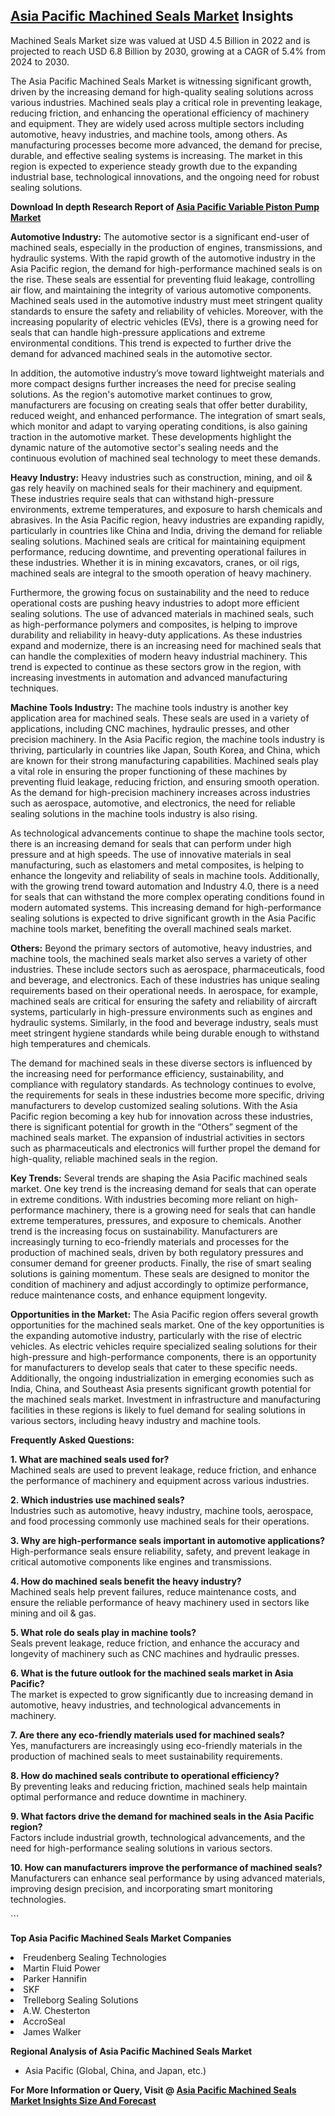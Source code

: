 <h2><a href="https://www.verifiedmarketreports.com/download-sample/?rid=507229&amp;utm_source=Github-Feb&amp;utm_medium=225" target="_blank">Asia Pacific Machined Seals Market</a> Insights</h2><p>Machined Seals Market size was valued at USD 4.5 Billion in 2022 and is projected to reach USD 6.8 Billion by 2030, growing at a CAGR of 5.4% from 2024 to 2030.</p><p><p>The Asia Pacific Machined Seals Market is witnessing significant growth, driven by the increasing demand for high-quality sealing solutions across various industries. Machined seals play a critical role in preventing leakage, reducing friction, and enhancing the operational efficiency of machinery and equipment. They are widely used across multiple sectors including automotive, heavy industries, and machine tools, among others. As manufacturing processes become more advanced, the demand for precise, durable, and effective sealing systems is increasing. The market in this region is expected to experience steady growth due to the expanding industrial base, technological innovations, and the ongoing need for robust sealing solutions.</p> <p><p><strong>Download In depth Research Report of <a href="https://www.verifiedmarketreports.com/download-sample/?rid=236118&amp;utm_source=Pulse-Dec&amp;utm_medium=225" target="_blank">Asia Pacific Variable Piston Pump Market</a></strong></p></p> <p><strong>Automotive Industry:</strong> The automotive sector is a significant end-user of machined seals, especially in the production of engines, transmissions, and hydraulic systems. With the rapid growth of the automotive industry in the Asia Pacific region, the demand for high-performance machined seals is on the rise. These seals are essential for preventing fluid leakage, controlling air flow, and maintaining the integrity of various automotive components. Machined seals used in the automotive industry must meet stringent quality standards to ensure the safety and reliability of vehicles. Moreover, with the increasing popularity of electric vehicles (EVs), there is a growing need for seals that can handle high-pressure applications and extreme environmental conditions. This trend is expected to further drive the demand for advanced machined seals in the automotive sector. <p>In addition, the automotive industry’s move toward lightweight materials and more compact designs further increases the need for precise sealing solutions. As the region's automotive market continues to grow, manufacturers are focusing on creating seals that offer better durability, reduced weight, and enhanced performance. The integration of smart seals, which monitor and adapt to varying operating conditions, is also gaining traction in the automotive market. These developments highlight the dynamic nature of the automotive sector's sealing needs and the continuous evolution of machined seal technology to meet these demands.</p> <p><strong>Heavy Industry:</strong> Heavy industries such as construction, mining, and oil & gas rely heavily on machined seals for their machinery and equipment. These industries require seals that can withstand high-pressure environments, extreme temperatures, and exposure to harsh chemicals and abrasives. In the Asia Pacific region, heavy industries are expanding rapidly, particularly in countries like China and India, driving the demand for reliable sealing solutions. Machined seals are critical for maintaining equipment performance, reducing downtime, and preventing operational failures in these industries. Whether it is in mining excavators, cranes, or oil rigs, machined seals are integral to the smooth operation of heavy machinery. <p>Furthermore, the growing focus on sustainability and the need to reduce operational costs are pushing heavy industries to adopt more efficient sealing solutions. The use of advanced materials in machined seals, such as high-performance polymers and composites, is helping to improve durability and reliability in heavy-duty applications. As these industries expand and modernize, there is an increasing need for machined seals that can handle the complexities of modern heavy industrial machinery. This trend is expected to continue as these sectors grow in the region, with increasing investments in automation and advanced manufacturing techniques.</p> <p><strong>Machine Tools Industry:</strong> The machine tools industry is another key application area for machined seals. These seals are used in a variety of applications, including CNC machines, hydraulic presses, and other precision machinery. In the Asia Pacific region, the machine tools industry is thriving, particularly in countries like Japan, South Korea, and China, which are known for their strong manufacturing capabilities. Machined seals play a vital role in ensuring the proper functioning of these machines by preventing fluid leakage, reducing friction, and ensuring smooth operation. As the demand for high-precision machinery increases across industries such as aerospace, automotive, and electronics, the need for reliable sealing solutions in the machine tools industry is also rising. <p>As technological advancements continue to shape the machine tools sector, there is an increasing demand for seals that can perform under high pressure and at high speeds. The use of innovative materials in seal manufacturing, such as elastomers and metal composites, is helping to enhance the longevity and reliability of seals in machine tools. Additionally, with the growing trend toward automation and Industry 4.0, there is a need for seals that can withstand the more complex operating conditions found in modern automated systems. This increasing demand for high-performance sealing solutions is expected to drive significant growth in the Asia Pacific machine tools market, benefiting the overall machined seals market.</p> <p><strong>Others:</strong> Beyond the primary sectors of automotive, heavy industries, and machine tools, the machined seals market also serves a variety of other industries. These include sectors such as aerospace, pharmaceuticals, food and beverage, and electronics. Each of these industries has unique sealing requirements based on their operational needs. In aerospace, for example, machined seals are critical for ensuring the safety and reliability of aircraft systems, particularly in high-pressure environments such as engines and hydraulic systems. Similarly, in the food and beverage industry, seals must meet stringent hygiene standards while being durable enough to withstand high temperatures and chemicals. <p>The demand for machined seals in these diverse sectors is influenced by the increasing need for performance efficiency, sustainability, and compliance with regulatory standards. As technology continues to evolve, the requirements for seals in these industries become more specific, driving manufacturers to develop customized sealing solutions. With the Asia Pacific region becoming a key hub for innovation across these industries, there is significant potential for growth in the “Others” segment of the machined seals market. The expansion of industrial activities in sectors such as pharmaceuticals and electronics will further propel the demand for high-quality, reliable machined seals in the region.</p> <p><strong>Key Trends:</strong> Several trends are shaping the Asia Pacific machined seals market. One key trend is the increasing demand for seals that can operate in extreme conditions. With industries becoming more reliant on high-performance machinery, there is a growing need for seals that can handle extreme temperatures, pressures, and exposure to chemicals. Another trend is the increasing focus on sustainability. Manufacturers are increasingly turning to eco-friendly materials and processes for the production of machined seals, driven by both regulatory pressures and consumer demand for greener products. Finally, the rise of smart sealing solutions is gaining momentum. These seals are designed to monitor the condition of machinery and adjust accordingly to optimize performance, reduce maintenance costs, and enhance equipment longevity. <p><strong>Opportunities in the Market:</strong> The Asia Pacific region offers several growth opportunities for the machined seals market. One of the key opportunities is the expanding automotive industry, particularly with the rise of electric vehicles. As electric vehicles require specialized sealing solutions for their high-pressure and high-performance components, there is an opportunity for manufacturers to develop seals that cater to these specific needs. Additionally, the ongoing industrialization in emerging economies such as India, China, and Southeast Asia presents significant growth potential for the machined seals market. Investment in infrastructure and manufacturing facilities in these regions is likely to fuel demand for sealing solutions in various sectors, including heavy industry and machine tools.</p> <p><strong>Frequently Asked Questions:</strong></p> <p><strong>1. What are machined seals used for?</strong><br> Machined seals are used to prevent leakage, reduce friction, and enhance the performance of machinery and equipment across various industries.</p> <p><strong>2. Which industries use machined seals?</strong><br> Industries such as automotive, heavy industry, machine tools, aerospace, and food processing commonly use machined seals for their operations.</p> <p><strong>3. Why are high-performance seals important in automotive applications?</strong><br> High-performance seals ensure reliability, safety, and prevent leakage in critical automotive components like engines and transmissions.</p> <p><strong>4. How do machined seals benefit the heavy industry?</strong><br> Machined seals help prevent failures, reduce maintenance costs, and ensure the reliable performance of heavy machinery used in sectors like mining and oil & gas.</p> <p><strong>5. What role do seals play in machine tools?</strong><br> Seals prevent leakage, reduce friction, and enhance the accuracy and longevity of machinery such as CNC machines and hydraulic presses.</p> <p><strong>6. What is the future outlook for the machined seals market in Asia Pacific?</strong><br> The market is expected to grow significantly due to increasing demand in automotive, heavy industries, and technological advancements in machinery.</p> <p><strong>7. Are there any eco-friendly materials used for machined seals?</strong><br> Yes, manufacturers are increasingly using eco-friendly materials in the production of machined seals to meet sustainability requirements.</p> <p><strong>8. How do machined seals contribute to operational efficiency?</strong><br> By preventing leaks and reducing friction, machined seals help maintain optimal performance and reduce downtime in machinery.</p> <p><strong>9. What factors drive the demand for machined seals in the Asia Pacific region?</strong><br> Factors include industrial growth, technological advancements, and the need for high-performance sealing solutions in various sectors.</p> <p><strong>10. How can manufacturers improve the performance of machined seals?</strong><br> Manufacturers can enhance seal performance by using advanced materials, improving design precision, and incorporating smart monitoring technologies.</p> ```</p><p><strong>Top Asia Pacific Machined Seals Market Companies</strong></p><div data-test-id=""><p><li>Freudenberg Sealing Technologies</li><li> Martin Fluid Power</li><li> Parker Hannifin</li><li> SKF</li><li> Trelleborg Sealing Solutions</li><li> A.W. Chesterton</li><li> AccroSeal</li><li> James Walker</li></p><div><strong>Regional Analysis of&nbsp;Asia Pacific Machined Seals Market</strong></div><ul><li dir="ltr"><p dir="ltr">Asia Pacific (Global, China, and Japan, etc.)</p></li></ul><p><strong>For More Information or Query, Visit @&nbsp;</strong><strong><a href="https://www.verifiedmarketreports.com/product/machined-seals-market-size-and-forecast/?utm_source=Github-Feb&amp;utm_medium=225" target="_blank">Asia Pacific Machined Seals Market Insights Size And Forecast</a></strong></p></div><h2>&nbsp;</h2><div data-test-id="">&nbsp;</div>
